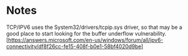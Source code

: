 # Notes
TCP/IPV6 uses the System32/drivers/tcpip.sys driver, so that may be a good place to start looking for the buffer underflow vulnerability. [https://answers.microsoft.com/en-us/windows/forum/all/ipv6-connectivity/df8f26cc-fe15-408f-b0e1-58bf4020d9be] <br>

